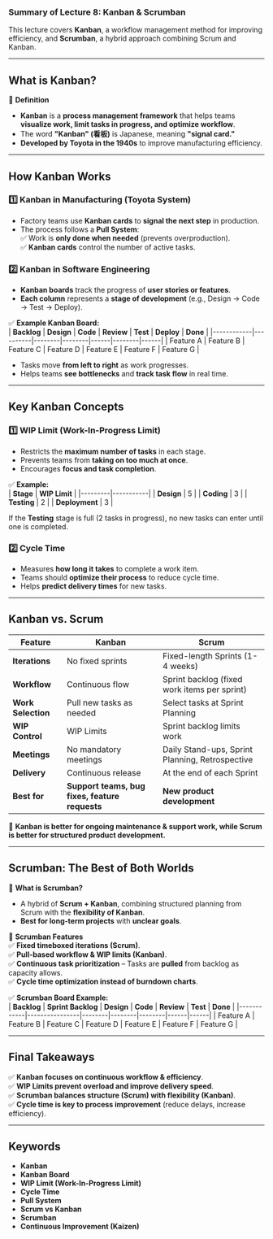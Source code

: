 ### **Summary of Lecture 8: Kanban & Scrumban**  

This lecture covers **Kanban**, a workflow management method for improving efficiency, and **Scrumban**, a hybrid approach combining Scrum and Kanban.  

---

## **What is Kanban?**  

🔹 **Definition**  
- **Kanban** is a **process management framework** that helps teams **visualize work, limit tasks in progress, and optimize workflow**.  
- The word **"Kanban" (看板)** is Japanese, meaning **"signal card."**  
- **Developed by Toyota in the 1940s** to improve manufacturing efficiency.  

---

## **How Kanban Works**  

### **1️⃣ Kanban in Manufacturing (Toyota System)**  
- Factory teams use **Kanban cards** to **signal the next step** in production.  
- The process follows a **Pull System**:  
  ✅ Work is **only done when needed** (prevents overproduction).  
  ✅ **Kanban cards** control the number of active tasks.  

### **2️⃣ Kanban in Software Engineering**  
- **Kanban boards** track the progress of **user stories or features**.  
- **Each column** represents a **stage of development** (e.g., Design → Code → Test → Deploy).  

✅ **Example Kanban Board:**  
| **Backlog** | **Design** | **Code** | **Review** | **Test** | **Deploy** | **Done** |
|------------|----------|--------|--------|------|--------|------|
| Feature A  | Feature B | Feature C | Feature D | Feature E | Feature F | Feature G |

- Tasks move **from left to right** as work progresses.  
- Helps teams **see bottlenecks** and **track task flow** in real time.  

---

## **Key Kanban Concepts**  

### **1️⃣ WIP Limit (Work-In-Progress Limit)**  
- Restricts the **maximum number of tasks** in each stage.  
- Prevents teams from **taking on too much at once**.  
- Encourages **focus and task completion**.  

✅ **Example:**  
| **Stage** | **WIP Limit** |
|---------|-----------|
| **Design** | 5 |
| **Coding** | 3 |
| **Testing** | 2 |
| **Deployment** | 3 |

If the **Testing** stage is full (2 tasks in progress), no new tasks can enter until one is completed.  

### **2️⃣ Cycle Time**  
- Measures **how long it takes** to complete a work item.  
- Teams should **optimize their process** to reduce cycle time.  
- Helps **predict delivery times** for new tasks.  

---

## **Kanban vs. Scrum**  

| **Feature** | **Kanban** | **Scrum** |
|------------|----------|-------|
| **Iterations** | No fixed sprints | Fixed-length Sprints (1-4 weeks) |
| **Workflow** | Continuous flow | Sprint backlog (fixed work items per sprint) |
| **Work Selection** | Pull new tasks as needed | Select tasks at Sprint Planning |
| **WIP Control** | WIP Limits | Sprint backlog limits work |
| **Meetings** | No mandatory meetings | Daily Stand-ups, Sprint Planning, Retrospective |
| **Delivery** | Continuous release | At the end of each Sprint |
| **Best for** | **Support teams, bug fixes, feature requests** | **New product development** |

📌 **Kanban is better for ongoing maintenance & support work, while Scrum is better for structured product development.**  

---

## **Scrumban: The Best of Both Worlds**  

🔹 **What is Scrumban?**  
- A hybrid of **Scrum + Kanban**, combining structured planning from Scrum with the **flexibility of Kanban**.  
- **Best for long-term projects** with **unclear goals**.  

🔹 **Scrumban Features**  
✅ **Fixed timeboxed iterations (Scrum)**.  
✅ **Pull-based workflow & WIP limits (Kanban)**.  
✅ **Continuous task prioritization** – Tasks are **pulled** from backlog as capacity allows.  
✅ **Cycle time optimization instead of burndown charts**.  

✅ **Scrumban Board Example:**  
| **Backlog** | **Sprint Backlog** | **Design** | **Code** | **Review** | **Test** | **Done** |
|------------|----------------|--------|--------|--------|------|------|
| Feature A  | Feature B | Feature C | Feature D | Feature E | Feature F | Feature G |

---

## **Final Takeaways**  

✅ **Kanban focuses on continuous workflow & efficiency**.  
✅ **WIP Limits prevent overload and improve delivery speed**.  
✅ **Scrumban balances structure (Scrum) with flexibility (Kanban)**.  
✅ **Cycle time is key to process improvement** (reduce delays, increase efficiency).  

---

## **Keywords**  
- **Kanban**  
- **Kanban Board**  
- **WIP Limit (Work-In-Progress Limit)**  
- **Cycle Time**  
- **Pull System**  
- **Scrum vs Kanban**  
- **Scrumban**  
- **Continuous Improvement (Kaizen)**